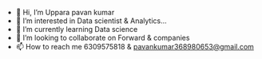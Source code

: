 - 👋 Hi, I’m Uppara pavan kumar
- 👀 I’m interested in Data scientist & Analytics...
- 🌱 I’m currently learning Data science
- 💞️ I’m looking to collaborate on Forward & companies
- 📫 How to reach me 6309575818 & pavankumar368980653@gmail.com

<!---
Pavankumar630/Pavankumar630 is a ✨ special ✨ repository because its `README.md` (this file) appears on your GitHub profile.
You can click the Preview link to take a look at your changes.
--->
